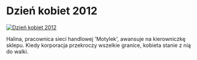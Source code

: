 Dzień kobiet 2012 
=============
[![Dzień kobiet 2012 ](http://vidos.pl/images/player.gif)](http://vidos.pl/dzien-kobiet-2012)

 Halina, pracownica sieci handlowej 'Motylek', awansuje na kierowniczkę sklepu. Kiedy korporacja przekroczy wszelkie granice, kobieta stanie z nią do walki.
